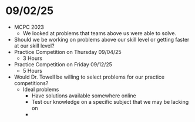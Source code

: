 # 09/02/25
- MCPC 2023
	- We looked at problems that teams above us were able to solve.
- Should we be working on problems above our skill level or getting faster at our skill level?
- Practice Competition on Thursday 09/04/25
	- 3 Hours
- Practice Competition on Friday 09/12/25
	- 5 Hours
- Would Dr. Towell be willing to select problems for our practice competitions?
	- Ideal problems
		- Have solutions available somewhere online
		- Test our knowledge on a specific subject that we may be lacking on
		- 